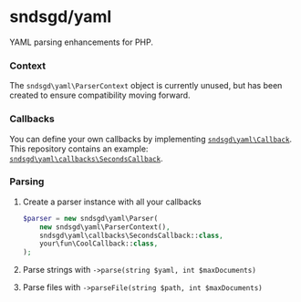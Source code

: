 # sndsgd/yaml

YAML parsing enhancements for PHP.

### Context

The `sndsgd\yaml\ParserContext` object is currently unused, but has been created to ensure compatibility moving forward.

### Callbacks

You can define your own callbacks by implementing [`sndsgd\yaml\Callback`](./src/Callback.php). This repository contains an example: [`sndsgd\yaml\callbacks\SecondsCallback`](./src/callbacks/SecondsCallback.php).

### Parsing

1. Create a parser instance with all your callbacks

    ```php
    $parser = new sndsgd\yaml\Parser(
        new sndsgd\yaml\ParserContext(),
        sndsgd\yaml\callbacks\SecondsCallback::class,
        your\fun\CoolCallback::class,
    );
    ```

1. Parse strings with `->parse(string $yaml, int $maxDocuments)`
1. Parse files with `->parseFile(string $path, int $maxDocuments)`
